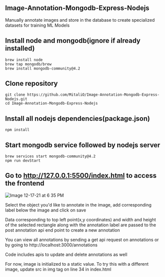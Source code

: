 ## Image-Annotation-Mongodb-Express-Nodejs
Manually annotate images and store in the database to create specialized datasets for training ML Models

## Install node and mongodb(ignore if already installed)
```
brew install node
brew tap mongodb/brew
brew install mongodb-community@4.2
```
## Clone repository

```
git clone https://github.com/MitaliO/Image-Annotation-Mongodb-Express-Nodejs.git
cd Image-Annotation-Mongodb-Express-Nodejs
```

## Install all nodejs dependencies(package.json)
```
npm install
```
## Start mongodb service followed by nodejs server
```
brew services start mongodb-community@4.2
npm run devStart
```

## Go to http://127.0.0.1:5500/index.html to access the frontend
![Image 12-17-21 at 6 35 PM](https://user-images.githubusercontent.com/91545161/146619484-24eaa96e-a57f-44fe-9804-d7aada5ed83e.jpeg)

Select the object you'd like to annotate in the image, add corresponding label below the image and click on save

Data corresponding to top left point(x,y coordinates) and width and height of the selected rectangle along with the annotation label are passed to the 
post annotation api end point to create a new annotation

You can view all annotations by sending a get api request on annotations or by going to http://localhost:3000/annotations

Code includes apis to update and delete annotations as well

For now, image is initialized to a static value. To try this with a different image, update src in img tag on line 34 in index.html

